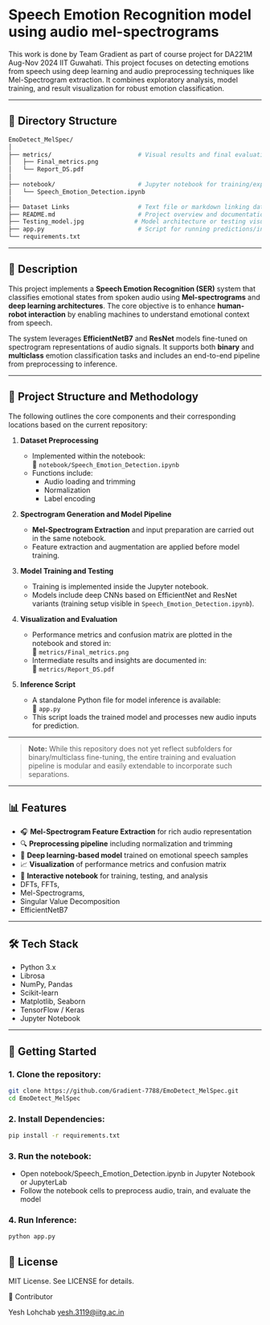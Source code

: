 # Speech Emotion Recognition model using audio mel-spectrograms

This work is done by Team Gradient as part of course project for DA221M Aug-Nov 2024 IIT Guwahati.
This project focuses on detecting emotions from speech using deep learning and audio preprocessing techniques like Mel-Spectrogram extraction. It combines exploratory analysis, model training, and result visualization for robust emotion classification.

---

## 📂 Directory Structure

```bash
EmoDetect_MelSpec/
│
├── metrics/                        # Visual results and final evaluation
│   ├── Final_metrics.png
│   └── Report_DS.pdf
│
├── notebook/                       # Jupyter notebook for training/experimentation
│   └── Speech_Emotion_Detection.ipynb
│
├── Dataset Links                   # Text file or markdown linking data sources
├── README.md                       # Project overview and documentation
├── Testing_model.jpg              # Model architecture or testing visualization
├── app.py                          # Script for running predictions/inference
└── requirements.txt
   ```

---

## 📄 Description

This project implements a **Speech Emotion Recognition (SER)** system that classifies emotional states from spoken audio using **Mel-spectrograms** and **deep learning architectures**. The core objective is to enhance **human-robot interaction** by enabling machines to understand emotional context from speech.

The system leverages **EfficientNetB7** and **ResNet** models fine-tuned on spectrogram representations of audio signals. It supports both **binary** and **multiclass** emotion classification tasks and includes an end-to-end pipeline from preprocessing to inference.

---

## 🧩 Project Structure and Methodology

The following outlines the core components and their corresponding locations based on the current repository:

1. **Dataset Preprocessing**  
   - Implemented within the notebook:  
     📁 `notebook/Speech_Emotion_Detection.ipynb`  
   - Functions include:
     - Audio loading and trimming  
     - Normalization  
     - Label encoding  

2. **Spectrogram Generation and Model Pipeline**  
   - **Mel-Spectrogram Extraction** and input preparation are carried out in the same notebook.  
   - Feature extraction and augmentation are applied before model training.

3. **Model Training and Testing**  
   - Training is implemented inside the Jupyter notebook.  
   - Models include deep CNNs based on EfficientNet and ResNet variants (training setup visible in `Speech_Emotion_Detection.ipynb`).

4. **Visualization and Evaluation**  
   - Performance metrics and confusion matrix are plotted in the notebook and stored in:  
     📁 `metrics/Final_metrics.png`  
   - Intermediate results and insights are documented in:  
     📁 `metrics/Report_DS.pdf`  

5. **Inference Script**  
   - A standalone Python file for model inference is available:  
     📄 `app.py`  
   - This script loads the trained model and processes new audio inputs for prediction.

---

> **Note:** While this repository does not yet reflect subfolders for binary/multiclass fine-tuning, the entire training and evaluation pipeline is modular and easily extendable to incorporate such separations.



---

## 📊 Features

- 🎧 **Mel-Spectrogram Feature Extraction** for rich audio representation  
- 🔍 **Preprocessing pipeline** including normalization and trimming  
- 🧠 **Deep learning-based model** trained on emotional speech samples  
- 📈 **Visualization** of performance metrics and confusion matrix  
- 🧪 **Interactive notebook** for training, testing, and analysis
-  DFTs, FFTs,
-  Mel-Spectrograms,
-  Singular Value Decomposition
-  EfficientNetB7

---

## 🛠️ Tech Stack

- Python 3.x  
- Librosa  
- NumPy, Pandas  
- Scikit-learn  
- Matplotlib, Seaborn  
- TensorFlow / Keras  
- Jupyter Notebook  

---

## 📌 Getting Started

### 1. Clone the repository:

```bash
git clone https://github.com/Gradient-7788/EmoDetect_MelSpec.git
cd EmoDetect_MelSpec
  ```

### 2. Install Dependencies:

```bash
pip install -r requirements.txt
  ```

### 3. Run the notebook:

- Open notebook/Speech_Emotion_Detection.ipynb in Jupyter Notebook or JupyterLab
- Follow the notebook cells to preprocess audio, train, and evaluate the model

### 4. Run Inference:

```bash
python app.py
  ```

## 📜 License

MIT License. See LICENSE for details.

👥 Contributor

Yesh Lohchab
yesh.3119@iitg.ac.in

